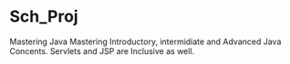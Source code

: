 # Sch_Proj
Mastering Java
Mastering Introductory, intermidiate and Advanced Java Concents.
Servlets and JSP are Inclusive as well.

